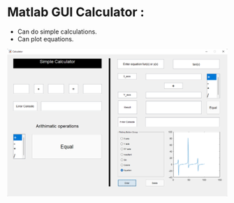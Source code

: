 # Matlab GUI Calculator :

 - Can do simple calculations.
 - Can plot equations.


![](image/Calculator.png)




